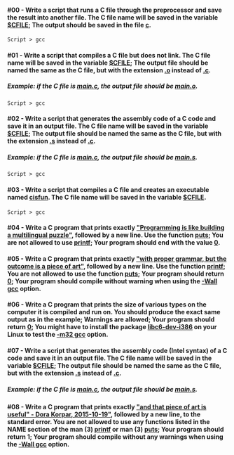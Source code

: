 #### #00 - Write a script that runs a C file through the preprocessor and save the result into another file. The C file name will be saved in the variable [$CFILE](); The output should be saved in the file [c]().
`Script > gcc`

#### #01 - Write a script that compiles a C file but does not link. The C file name will be saved in the variable [$CFILE](); The output file should be named the same as the C file, but with the extension [.o]() instead of [.c]().
##### Example: if the C file is [main.c](), the output file should be [main.o]().
`Script > gcc`

#### #02 - Write a script that generates the assembly code of a C code and save it in an output file. The C file name will be saved in the variable [$CFILE](); The output file should be named the same as the C file, but with the extension [.s]() instead of [.c]().
##### Example: if the C file is [main.c](), the output file should be [main.s]().
`Script > gcc`

#### #03 - Write a script that compiles a C file and creates an executable named [cisfun](). The C file name will be saved in the variable [$CFILE]().
`Script > gcc`

#### #04 - Write a C program that prints exactly ["Programming is like building a multilingual puzzle"](), followed by a new line. Use the function [puts](); You are not allowed to use [printf](); Your program should end with the value [0]().

#### #05 - Write a C program that prints exactly ["with proper grammar, but the outcome is a piece of art"](), followed by a new line. Use the function [printf](); You are not allowed to use the function [puts](); Your program should return [0](); Your program should compile without warning when using the [-Wall gcc]() option. 

#### #06 - Write a C program that prints the size of various types on the computer it is compiled and run on. You should produce the exact same output as in the example; Warnings are allowed; Your program should return [0](); You might have to install the package [libc6-dev-i386]() on your Linux to test the [-m32 gcc]() option.

#### #07 - Write a script that generates the assembly code (Intel syntax) of a C code and save it in an output file. The C file name will be saved in the variable [$CFILE](); The output file should be named the same as the C file, but with the extension [.s]() instead of [.c]().
##### Example: if the C file is [main.c](), the output file should be [main.s]().

#### #08 - Write a C program that prints exactly ["and that piece of art is useful" - Dora Korpar, 2015-10-19"](), followed by a new line, to the standard error. You are not allowed to use any functions listed in the NAME section of the man (3) [printf]() or man (3) [puts](); Your program should return 1; Your program should compile without any warnings when using the [-Wall gcc]() option.
